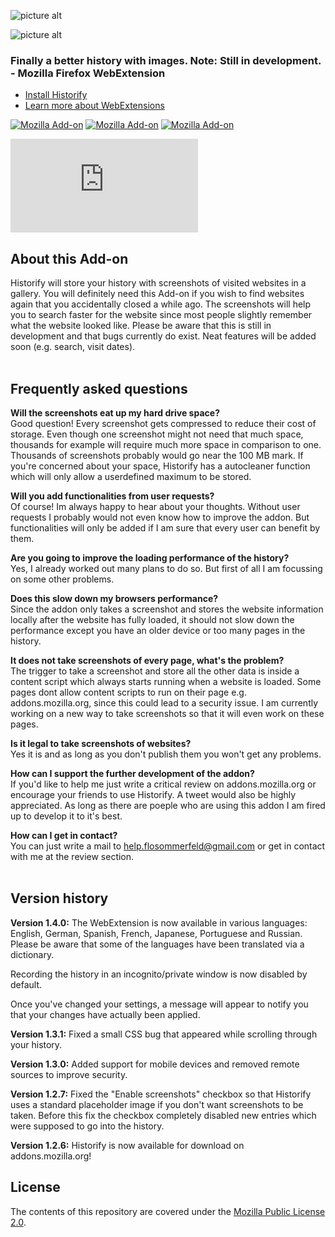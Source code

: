 ![picture alt](http://i.imgur.com/3COC7f4.png "Logo")




![picture alt](http://i.imgur.com/KkwRdP3.png "Demo screenshot")



### Finally a better history with images. Note: Still in development. - Mozilla Firefox WebExtension ###

* [Install Historify](https://addons.mozilla.org/en-US/firefox/addon/historify/)
* [Learn more about WebExtensions](https://developer.mozilla.org/en-US/Add-ons/WebExtensions)

[![Mozilla Add-on](https://img.shields.io/badge/Status-Experimental-yellow.svg)](https://addons.mozilla.org/en-US/firefox/addon/historify/)   [![Mozilla Add-on](https://img.shields.io/badge/Version-1.4.0-yellow.svg)](https://addons.mozilla.org/en-US/firefox/addon/historify/)   [![Mozilla Add-on](https://img.shields.io/badge/Downloads-546-brightgreen.svg)](https://addons.mozilla.org/en-US/firefox/addon/historify/) 

[![Download via Sourceforge](https://sourceforge.net/sflogo.php?type=16&group_id=2946390)](https://sourceforge.net/p/historify/)


## About this Add-on

Historify will store your history with screenshots of visited websites in a gallery. You will definitely need this Add-on if you wish to find websites again that you accidentally closed a while ago. The screenshots will help you to search faster for the website since most people slightly remember what the website looked like. Please be aware that this is still in development and that bugs currently do exist. Neat features will be added soon (e.g. search, visit dates).
<br />
<br />
## Frequently asked questions

**Will the screenshots eat up my hard drive space?**<br />
Good question! Every screenshot gets compressed to reduce their cost of storage. Even though one screenshot might not need that much space, thousands for example will require much more space in comparison to one. Thousands of screenshots probably would go near the 100 MB mark. If you're concerned about your space, Historify has a autocleaner function which will only allow a userdefined maximum to be stored.

**Will you add functionalities from user requests?**<br />
Of course! Im always happy to hear about your thoughts. Without user requests I probably would not even know how to improve the addon. But functionalities will only be added if I am sure that every user can benefit by them.

**Are you going to improve the loading performance of the history?**<br />
Yes, I already worked out many plans to do so. But first of all I am focussing on some other problems.

**Does this slow down my browsers performance?**<br />
Since the addon only takes a screenshot and stores the website information locally after the website has fully loaded, it should not slow down the performance except you have an older device or too many pages in the history.

**It does not take screenshots of every page, what's the problem?**<br />
The trigger to take a screenshot and store all the other data is inside a content script which always starts running when a website is loaded. Some pages dont allow content scripts to run on their page e.g. addons.mozilla.org, since this could lead to a security issue. I am currently working on a new way to take screenshots so that it will even work on these pages.

**Is it legal to take screenshots of websites?**<br />
Yes it is and as long as you don't publish them you won't get any problems.

**How can I support the further development of the addon?**<br />
If you'd like to help me just write a critical review on addons.mozilla.org or encourage your friends to use Historify. A tweet would also be highly appreciated. As long as there are poeple who are using this addon I am fired up to develop it to it's best.

**How can I get in contact?**<br />
You can just write a mail to help.flosommerfeld@gmail.com or get in contact with me at the review section.
<br />
<br />
## Version history
__Version 1.4.0:__
  The WebExtension is now available in various languages: English, German, Spanish, French, Japanese, Portuguese and Russian. Please be aware that some of the languages have been translated via a dictionary.

  Recording the history in an incognito/private window is now disabled by default.

  Once you've changed your settings, a message will appear to notify you that your changes have actually been applied.

__Version 1.3.1:__
  Fixed a small CSS bug that appeared while scrolling through your history.

__Version 1.3.0:__
  Added support for mobile devices and removed remote sources to improve security.

__Version 1.2.7:__
  Fixed the "Enable screenshots" checkbox so that Historify uses a standard placeholder image if you don't want screenshots to be taken. Before this fix the checkbox completely disabled new entries which were supposed to go into the history.

__Version 1.2.6:__
  Historify is now available for download on addons.mozilla.org!



 ## License

The contents of this repository are covered under the [Mozilla Public License 2.0](LICENSE).
